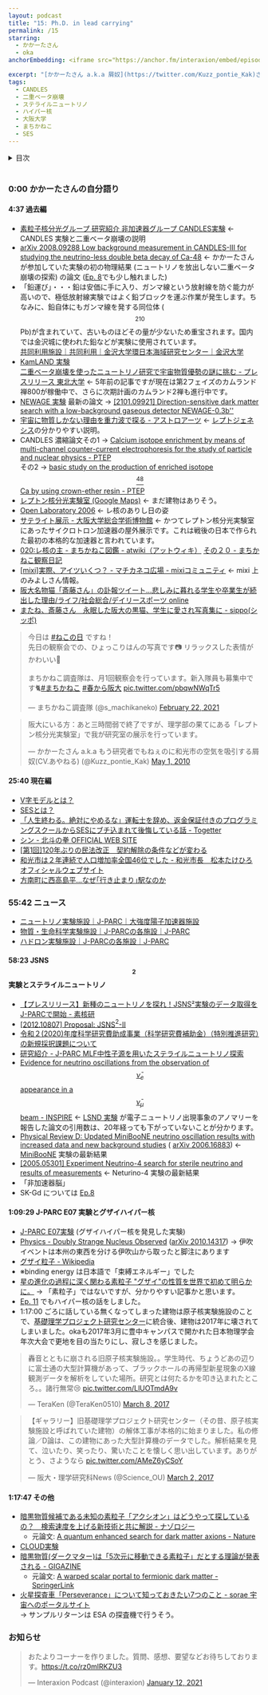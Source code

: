 ```yaml
---
layout: podcast
title: "15: Ph.D. in lead carrying"
permalink: /15
starring:
  - かかーたさん
  - oka
anchorEmbedding: <iframe src="https://anchor.fm/interaxion/embed/episodes/15-Ph-D--in-lead-carrying-er42de" height="102px" width="400px" frameborder="0" scrolling="no"></iframe>

excerpt: "[かかーたさん a.k.a 屑奴](https://twitter.com/Kuzz_pontie_Kak)さんと二重ベータ崩壊、ステライルニュートリノ、グザイハイパー核などについて話しました。[Ep. 16](https://interaxion-podcast.github.io/16) に続きます。"
tags:
  - CANDLES
  - 二重ベータ崩壊
  - ステライルニュートリノ
  - ハイパー核
  - 大阪大学
  - まちかねこ
  - SES
---
```


<details>
<!-- https://github.com/gettalong/kramdown/issues/155#issuecomment-339793629 -->
<summary markdown='span'>目次</summary>
<nav>
  * this unordered seed list will be replaced by toc as unordered list
  {:toc}
<!-- https://stackoverflow.com/a/38419441/11480802 -->
</nav>
</details>
<br>

### 0:00 かかーたさんの自分語り

#### 4:37 過去編

- [素粒子核分光グループ 研究紹介 非加速器グループ CANDLES実験](https://wwwkm.phys.sci.osaka-u.ac.jp/research/r01.html) ← CANDLES 実験と二重ベータ崩壊の説明
- [arXiv 2008.09288 Low background measurement in CANDLES-III for studying the neutrino-less double beta decay of Ca-48](https://arxiv.org/abs/2008.09288) ← かかーたさんが参加していた実験の初の物理結果 (ニュートリノを放出しない二重ベータ崩壊の探索) の論文 ([Ep. 8](https://interaxion-podcast.github.io/8)でも少し触れました)
- 「鉛運び」・・・鉛は安価に手に入り、ガンマ線という放射線を防ぐ能力が高いので、極低放射線実験ではよく鉛ブロックを運ぶ作業が発生します。ちなみに、鉛自体にもガンマ線を発する同位体 ( $${}^{210}$$ Pb)が含まれていて、古いものほどその量が少ないため重宝されます。国内では金沢城に使われた鉛などが実験に使用されています。  
[共同利用施設｜共同利用｜金沢大学環日本海域研究センター｜金沢大学](http://www.ki-net.kanazawa-u.ac.jp/coop/facilities/)
- [KamLAND 実験](https://www.awa.tohoku.ac.jp/kamland/?p=645)  
  [二重ベータ崩壊を使ったニュートリノ研究で宇宙物質優勢の謎に挑む - プレスリリース 東北大学](http://www.tohoku.ac.jp/japanese/2016/08/press20160809-01.html) ← 5年前の記事ですが現在は第2フェイズのカムランド禅800が稼働中で、さらに次期計画のカムランド2禅も進行中です。
- [NEWAGE 実験](http://ppwww.phys.sci.kobe-u.ac.jp/~newage/newage_about_j.html) 最新の論文 → [[2101.09921] Direction-sensitive dark matter search with a low-background gaseous detector NEWAGE-0.3b''](https://arxiv.org/abs/2101.09921)
- [宇宙に物質しかない理由を重力波で探る - アストロアーツ](https://www.astroarts.co.jp/article/hl/a/11095_leptogenesis) ← [レプトジェネシス](https://imidas.jp/genre/detail/K-128-0146.html)の分かりやすい説明。
- CANDLES 濃縮論文その1 → [Calcium isotope enrichment by means of multi-channel counter-current electrophoresis for the study of particle and nuclear physics - PTEP](https://academic.oup.com/ptep/article/2015/3/033D03/1586204)  
その2 → [basic study on the production of enriched isotope $$ {}^{48} $$ Ca by using crown-ether resin - PTEP](https://academic.oup.com/ptep/article/2015/5/053C03/1531823)
- [レプトン核分光実験室 (Google Maps)](https://goo.gl/maps/n1iErbWjATGLvrtFA) ← まだ建物はありそう。
- [Open Laboratory 2006](https://wwwkm.phys.sci.osaka-u.ac.jp/openlab/open06/index.html) ← レ核のありし日の姿
- [サテライト展示 - 大阪大学総合学術博物館](https://www.museum.osaka-u.ac.jp/feature/satellite/) ← かつてレプトン核分光実験室にあったサイクロトロン加速器の屋外展示です。これは戦後の日本で作られた最初の本格的な加速器と言われています。
- [020:レ核の主 - まちかねこ図鑑 - atwiki（アットウィキ）](https://w.atwiki.jp/machikaneko/pages/33.html) [その２０ - まちかねこ観察日記](https://blog.goo.ne.jp/tsumuji-chawchaw/e/8cde04c1f37ccda05cef7f8ad14ba461)
- [[mixi]実際、アイツいくつ？ - マチカネコ広場 - mixiコミュニティ](https://mixi.jp/view_bbs.pl?comm_id=3677953&id=35096209) ← mixi 上のみよしさん情報。
- [阪大名物猫「斎藤さん」の訃報ツイート…悲しみに暮れる学生や卒業生が続出した理由/ライフ/社会総合/デイリースポーツ online](https://www.daily.co.jp/society/life/2019/06/14/0012426264.shtml)
- [またね、斎藤さん　永眠した阪大の黒猫、学生に愛され写真集に - sippo(シッポ)](https://sippo.asahi.com/article/12892249)

<blockquote class="twitter-tweet tw-align-center"><p lang="ja" dir="ltr">今日は <a href="https://twitter.com/hashtag/%E3%81%AD%E3%81%93%E3%81%AE%E6%97%A5?src=hash&amp;ref_src=twsrc%5Etfw">#ねこの日</a> ですね！<br>先日の観察会での、ひょっこりはんの写真です📷 リラックスした表情がかわいい🥰<br><br>まちかねこ調査隊は、月1回観察会を行っています。新入隊員も募集中です🐈<a href="https://twitter.com/hashtag/%E3%81%BE%E3%81%A1%E3%81%8B%E3%81%AD%E3%81%93?src=hash&amp;ref_src=twsrc%5Etfw">#まちかねこ</a> <a href="https://twitter.com/hashtag/%E6%98%A5%E3%81%8B%E3%82%89%E9%98%AA%E5%A4%A7?src=hash&amp;ref_src=twsrc%5Etfw">#春から阪大</a> <a href="https://t.co/pbqwNWqTr5">pic.twitter.com/pbqwNWqTr5</a></p>&mdash; まちかねこ調査隊 (@s_machikaneko) <a href="https://twitter.com/s_machikaneko/status/1363807688191139845?ref_src=twsrc%5Etfw">February 22, 2021</a>
</blockquote> <script async src="https://platform.twitter.com/widgets.js" charset="utf-8"></script>

<blockquote class="twitter-tweet tw-align-center"><p lang="ja" dir="ltr">阪大にいる方：あと三時間弱で終了ですが、理学部の果てにある「レプトン核分光実験室」で我が研究室の展示を行っています。</p>&mdash; かかーたさん a.k.a もう研究者でもねぇのに和光市の空気を吸引する屑奴(CV.あやねる) (@Kuzz_pontie_Kak) <a href="https://twitter.com/Kuzz_pontie_Kak/status/13169979418?ref_src=twsrc%5Etfw">May 1, 2010</a>
</blockquote> <script async src="https://platform.twitter.com/widgets.js" charset="utf-8"></script>

#### 25:40 現在編

- [V字モデルとは？](https://webrage.jp/techblog/v_shaped_mode/)
- [SESとは？](https://tech-camp.in/note/pickup/94153/)
- [「人生終わる。絶対にやめるな」運転士を辞め、返金保証付きのプログラミングスクールからSESにブチ込まれて後悔している話 - Togetter](https://togetter.com/li/1647611)
- [シン - 北斗の拳 OFFICIAL WEB SITE](http://www.hokuto-no-ken.jp/hokuto_archives/shin)
- [[第1回]120年ぶりの民法改正　契約解除の条件などが変わる](https://xtech.nikkei.com/it/atcl/ncd/17/080800041/)
- [和光市は２年連続で人口増加率全国46位でした - 和光市長　松本たけひろ オフィシャルウェブサイト](https://ameblo.jp/takeyan/entry-12632636209.html)
- [方南町に西高島平…なぜ｢行き止まり｣駅なのか](https://toyokeizai.net/articles/-/406615)

### 55:42 ニュース

- [ニュートリノ実験施設｜J-PARC｜大強度陽子加速器施設](https://j-parc.jp/Neutrino/ja/index.html)
- [物質・生命科学実験施設｜J-PARCの各施設｜J-PARC](https://j-parc.jp/MatLife/ja/index.html)
- [ハドロン実験施設｜J-PARCの各施設｜J-PARC](https://j-parc.jp/Hadron/ja/index.html)

#### 58:23 JSNS $$^2$$ 実験とステライルニュートリノ

- [【プレスリリース】新種のニュートリノを探れ！JSNS²実験のデータ取得をJ-PARCで開始 - 素核研](https://www2.kek.jp/ipns/ja/release/20210209/)
- [[2012.10807] Proposal: JSNS$^2$-II](https://arxiv.org/abs/2012.10807)
- [令和２(2020)年度科学研究費助成事業（科学研究費補助金）（特別推進研究）の新規採択課題について](https://www.jsps.go.jp/j-grantsinaid/25_tokusui/kadai_shinki02.html)
- [研究紹介 - J-PARC MLF中性子源を用いたステライルニュートリノ探索](https://research.kek.jp/group/mlfnu/research.html)
- [Evidence for neutrino oscillations from the observation of $$\bar{\nu}_e$$ appearance in a $$\bar{\nu}_\mu$$ beam - INSPIRE](https://inspirehep.net/literature/555937) ← [LSND 実験](https://en.wikipedia.org/wiki/Liquid_Scintillator_Neutrino_Detector) が電子ニュートリノ出現事象のアノマリーを報告した論文の引用数は、20年経っても下がっていないことが分かります。
- [Physical Review D: Updated MiniBooNE neutrino oscillation results with increased data and new background studies](https://journals.aps.org/prd/accepted/ec075Q15Leb1f92d44844be6f9830c150ce20feb0) ( [arXiv 2006.16883](https://arxiv.org/abs/2006.16883)) ← [MiniBooNE](https://www-boone.fnal.gov/) 実験の最新結果
- [[2005.05301] Experiment Neutrino-4 search for sterile neutrino and results of measurements](https://arxiv.org/abs/2005.05301) ← Neturino-4 実験の最新結果
- 「非加速器脳」
- SK-Gd については [Ep.8](https://interaxion-podcast.github.io/8)

#### 1:09:29 J-PARC E07 実験とグザイハイパー核

- [J-PARC E07実験](https://www1.gifu-u.ac.jp/~physics/Nakazawa/e07) (グザイハイパー核を発見した実験)
- [Physics - Doubly Strange Nucleus Observed](https://physics.aps.org/articles/v14/s15) ([arXiv 2010.14317](https://arxiv.org/abs/2010.14317)) → 伊吹イベントは本州の東西を分ける伊吹山から取ったと脚注にあります
- [グザイ粒子 - Wikipedia](https://ja.wikipedia.org/wiki/%E3%82%B0%E3%82%B6%E3%82%A4%E7%B2%92%E5%AD%90)
- ※binding energy は日本語で「束縛エネルギー」でした
- [星の進化の過程に深く関わる素粒子 "グザイ"の性質を世界で初めて明らかに。](https://www.gifu-u.ac.jp/about/publication/g_lec/field/31_nakazawa.html) → 「素粒子」ではないですが、分かりやすい記事かと思います。
- [Ep. 11](https://interaxion-podcast.github.io/11) でもハイパー核の話をしました。
- 1:17:00 ごろに話している無くなってしまった建物は原子核実験施設のことで、[基礎理学プロジェクト研究センター](https://www.sci.osaka-u.ac.jp/ja/institute/basicscienceproject/)に統合後、建物は2017年に壊されてしまいました。okaも2017年3月に豊中キャンパスで開かれた日本物理学会年次大会で更地を目の当たりにし、寂しさを感じました。

<blockquote class="twitter-tweet tw-align-center"><p lang="ja" dir="ltr">轟音とともに崩される旧原子核実験施設。。学生時代、ちょうどあの辺りに富士通の大型計算機があって、ブラックホールの再帰型新星現象のX線観測データを解析をしていた場所。研究とは何たるかを叩き込まれたところ。。諸行無常😢 <a href="https://t.co/LlUOTmdA9v">pic.twitter.com/LlUOTmdA9v</a></p>&mdash; TeraKen (@TeraKen0510) <a href="https://twitter.com/TeraKen0510/status/839275680986648576?ref_src=twsrc%5Etfw">March 8, 2017</a>
</blockquote> <script async src="https://platform.twitter.com/widgets.js" charset="utf-8"></script>

<blockquote class="twitter-tweet tw-align-center"><p lang="ja" dir="ltr">【ギャラリー】旧基礎理学プロジェクト研究センター（その昔、原子核実験施設と呼ばれていた建物）の解体工事が本格的に始まりました。私の修論／D論は、この建物にあった大型計算機のデータでした。解析結果を見て、泣いたり、笑ったり、驚いたことを懐しく思い出しています。ありがとう、さようなら <a href="https://t.co/AMeZ6yCSoY">pic.twitter.com/AMeZ6yCSoY</a></p>&mdash; 阪大・理学研究科News (@Science_OU) <a href="https://twitter.com/Science_OU/status/837181998653288448?ref_src=twsrc%5Etfw">March 2, 2017</a>
</blockquote> <script async src="https://platform.twitter.com/widgets.js" charset="utf-8"></script>

#### 1:17:47 その他

- [暗黒物質候補である未知の素粒子「アクシオン」はどうやって探しているの？　検索速度を上げる新技術と共に解説 - ナゾロジー](https://nazology.net/archives/82871)
  - 元論文: [A quantum enhanced search for dark matter axions - Nature](https://www.nature.com/articles/s41586-021-03226-7)
- [CLOUD実験](https://home.cern/news/news/experiments/cloud-cern-reveals-role-iodine-acids-atmospheric-aerosol-formation)
- [暗黒物質(ダークマター)は「5次元に移動できる素粒子」だとする理論が発表される - GIGAZINE](https://gigazine.net/news/20210215-dark-matter-fifth-dimension/)
  - 元論文: [A warped scalar portal to fermionic dark matter - SpringerLink](https://link.springer.com/article/10.1140/epjc/s10052-021-08851-0)
- [火星探査車「Perseverance」について知っておきたい7つのこと - sorae 宇宙へのポータルサイト](https://sorae.info/space/20210221-perseverance.html)  
→ サンプルリターンは ESA の探査機で行うそう。

### お知らせ

<blockquote class="twitter-tweet tw-align-center"><p lang="ja" dir="ltr">おたよりコーナーを作りました。質問、感想、要望などお待ちしております。<a href="https://t.co/rz0mlRKZU3">https://t.co/rz0mlRKZU3</a></p>&mdash; Interaxion Podcast (@interaxion) <a href="https://twitter.com/interaxion/status/1348936492488421378?ref_src=twsrc%5Etfw">January 12, 2021</a>
</blockquote> <script async src="https://platform.twitter.com/widgets.js" charset="utf-8"></script>
